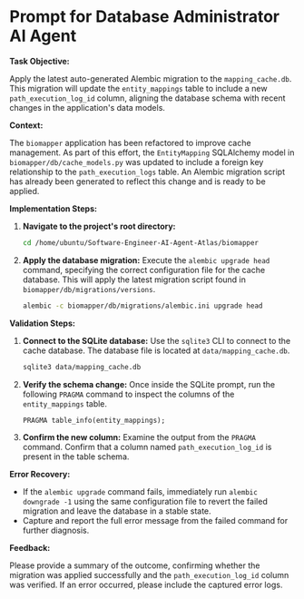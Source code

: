 # Prompt for Database Administrator AI Agent

**Task Objective:**

Apply the latest auto-generated Alembic migration to the `mapping_cache.db`. This migration will update the `entity_mappings` table to include a new `path_execution_log_id` column, aligning the database schema with recent changes in the application's data models.

**Context:**

The `biomapper` application has been refactored to improve cache management. As part of this effort, the `EntityMapping` SQLAlchemy model in `biomapper/db/cache_models.py` was updated to include a foreign key relationship to the `path_execution_logs` table. An Alembic migration script has already been generated to reflect this change and is ready to be applied.

**Implementation Steps:**

1.  **Navigate to the project's root directory:**
    ```bash
    cd /home/ubuntu/Software-Engineer-AI-Agent-Atlas/biomapper
    ```

2.  **Apply the database migration:**
    Execute the `alembic upgrade head` command, specifying the correct configuration file for the cache database. This will apply the latest migration script found in `biomapper/db/migrations/versions`.
    ```bash
    alembic -c biomapper/db/migrations/alembic.ini upgrade head
    ```

**Validation Steps:**

1.  **Connect to the SQLite database:**
    Use the `sqlite3` CLI to connect to the cache database. The database file is located at `data/mapping_cache.db`.
    ```bash
    sqlite3 data/mapping_cache.db
    ```

2.  **Verify the schema change:**
    Once inside the SQLite prompt, run the following `PRAGMA` command to inspect the columns of the `entity_mappings` table.
    ```sql
    PRAGMA table_info(entity_mappings);
    ```

3.  **Confirm the new column:**
    Examine the output from the `PRAGMA` command. Confirm that a column named `path_execution_log_id` is present in the table schema.

**Error Recovery:**

*   If the `alembic upgrade` command fails, immediately run `alembic downgrade -1` using the same configuration file to revert the failed migration and leave the database in a stable state.
*   Capture and report the full error message from the failed command for further diagnosis.

**Feedback:**

Please provide a summary of the outcome, confirming whether the migration was applied successfully and the `path_execution_log_id` column was verified. If an error occurred, please include the captured error logs.
